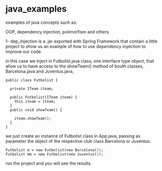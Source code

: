 # java_examples
examples of java concepts such as:

OOP, dependency injection, polimorfism and others


1- dep_Injection is a .jar exported with Spring Framework that contain a little project to show us an example of how to use dependency inyection to improve our code.

in this case we inject in Futbolist.java class, one interface type object, that allow us to have access to the showTeam() method of bouth classes, Barcelona.java and Juventus.java, 

    public class Futbolist {

      private ITeam iteam;

      public Futbolist(ITeam iteam) {
        this.iteam = iteam;
      }
      public void showTeam() {

        iteam.showTeam();
      }
    }
we just create an instance of Futbolist class in App.java, passing as parameter the object of the respective club class Barcelona or Juventus.

    Futbolist m = new Futbolist(new Barcelona());
    Futbolist mm = new Futbolist(new Juventus());
 
run the project and you will see the results.
 
